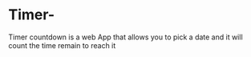 # Timer-
Timer countdown is a web App that allows you to pick a date and it will count the time remain to reach it
